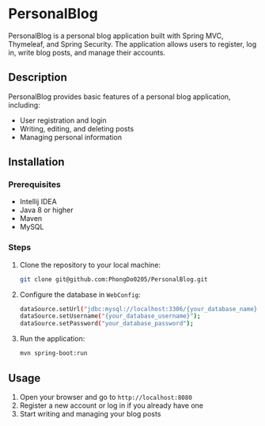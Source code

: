 # PersonalBlog
PersonalBlog is a personal blog application built with Spring MVC, Thymeleaf, and Spring Security. The application allows users to register, log in, write blog posts, and manage their accounts.

## Description
PersonalBlog provides basic features of a personal blog application, including:
- User registration and login
- Writing, editing, and deleting posts
- Managing personal information

## Installation

### Prerequisites
- Intellij IDEA
- Java 8 or higher
- Maven
- MySQL

### Steps

1. Clone the repository to your local machine:
    ```sh
    git clone git@github.com:PhongDo0205/PersonalBlog.git
    ```

3. Configure the database in `WebConfig`:
    ```sh
    dataSource.setUrl("jdbc:mysql://localhost:3306/{your_database_name}?allowPublicKeyRetrieval=true&useSSL=false&serverTimezone=UTC");
    dataSource.setUsername("{your_database_username}");
    dataSource.setPassword("your_database_password");
    ```

4. Run the application:
    ```sh
    mvn spring-boot:run
    ```

## Usage
1. Open your browser and go to `http://localhost:8080`
2. Register a new account or log in if you already have one
3. Start writing and managing your blog posts

